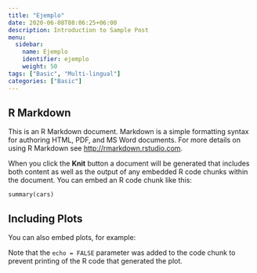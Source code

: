 ```yaml
---
title: "Ejemplo"
date: 2020-06-08T08:06:25+06:00
description: Introduction to Sample Post
menu:
  sidebar:
    name: Ejemplo
    identifier: ejemplo
    weight: 50
tags: ["Basic", "Multi-lingual"]
categories: ["Basic"]
---
```


## R Markdown

This is an R Markdown document. Markdown is a simple formatting syntax for authoring HTML, PDF, and MS Word documents. For more details on using R Markdown see <http://rmarkdown.rstudio.com>.

When you click the **Knit** button a document will be generated that includes both content as well as the output of any embedded R code chunks within the document. You can embed an R code chunk like this:

```{r cars}
summary(cars)
```

## Including Plots

You can also embed plots, for example:


Note that the `echo = FALSE` parameter was added to the code chunk to prevent printing of the R code that generated the plot.
